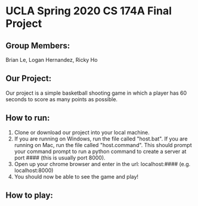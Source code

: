 # UCLA Spring 2020 CS 174A Final Project

## Group Members:
Brian Le, Logan Hernandez, Ricky Ho

## Our Project:
Our project is a simple basketball shooting game in which a player has 60 seconds to score as many points as possible. 

## How to run:
1. Clone or download our project into your local machine.
2. If you are running on Windows, run the file called "host.bat". If you are running on Mac, run the file called "host.command". This should
   prompt your command prompt to run a python command to create a server at port #### (this is usually port 8000).
3. Open up your chrome browser and enter in the url: localhost:#### (e.g. localhost:8000)
4. You should now be able to see the game and play!

## How to play:

